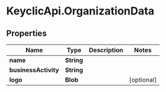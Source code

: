 # KeyclicApi.OrganizationData

## Properties
Name | Type | Description | Notes
------------ | ------------- | ------------- | -------------
**name** | **String** |  | 
**businessActivity** | **String** |  | 
**logo** | **Blob** |  | [optional] 


